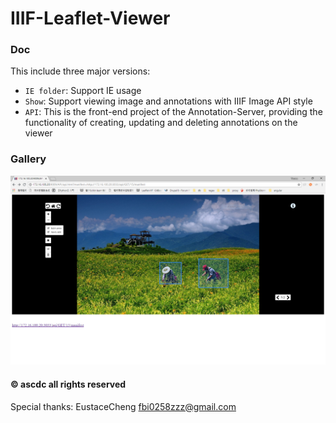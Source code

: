 # IIIF-Leaflet-Viewer

### Doc
This include three major versions:
* `IE folder`: Support IE usage
* `Show`: Support viewing image and annotations with IIIF Image API style
* `API`: This is the front-end project of the Annotation-Server, providing the functionality of creating, updating and deleting annotations on the viewer

### Gallery
![photo1](./gallery/photo1.png)

#### © ascdc all rights reserved
Special thanks: EustaceCheng <fbi0258zzz@gmail.com>
